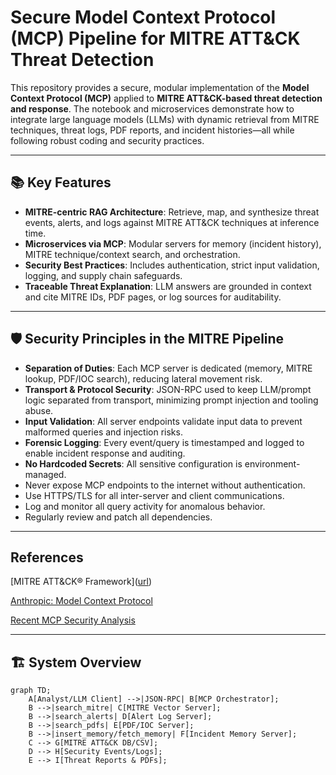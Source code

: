 # Secure Model Context Protocol (MCP) Pipeline for MITRE ATT&CK Threat Detection

This repository provides a secure, modular implementation of the **Model Context Protocol (MCP)** applied to **MITRE ATT&CK-based threat detection and response**. The notebook and microservices demonstrate how to integrate large language models (LLMs) with dynamic retrieval from MITRE techniques, threat logs, PDF reports, and incident histories—all while following robust coding and security practices.

---

## 📚 Key Features

- **MITRE-centric RAG Architecture**: Retrieve, map, and synthesize threat events, alerts, and logs against MITRE ATT&CK techniques at inference time.
- **Microservices via MCP**: Modular servers for memory (incident history), MITRE technique/context search, and orchestration.
- **Security Best Practices**: Includes authentication, strict input validation, logging, and supply chain safeguards.
- **Traceable Threat Explanation**: LLM answers are grounded in context and cite MITRE IDs, PDF pages, or log sources for auditability.

---

## 🛡️ Security Principles in the MITRE Pipeline

- **Separation of Duties**: Each MCP server is dedicated (memory, MITRE lookup, PDF/IOC search), reducing lateral movement risk.
- **Transport & Protocol Security**: JSON-RPC used to keep LLM/prompt logic separated from transport, minimizing prompt injection and tooling abuse.
- **Input Validation**: All server endpoints validate input data to prevent malformed queries and injection risks.
- **Forensic Logging**: Every event/query is timestamped and logged to enable incident response and auditing.
- **No Hardcoded Secrets**: All sensitive configuration is environment-managed.
- Never expose MCP endpoints to the internet without authentication.
- Use HTTPS/TLS for all inter-server and client communications.
- Log and monitor all query activity for anomalous behavior.
- Regularly review and patch all dependencies.

---

## References
[MITRE ATT&CK® Framework]([url](https://attack.mitre.org/
))

[Anthropic: Model Context Protocol]([url](https://docs.anthropic.com/claude/docs/model-context-protocol))

[Recent MCP Security Analysis]([url](https://arxiv.org/abs/2504.03767))


---

## 🏗️ System Overview

```mermaid
graph TD;
    A[Analyst/LLM Client] -->|JSON-RPC| B[MCP Orchestrator];
    B -->|search_mitre| C[MITRE Vector Server];
    B -->|search_alerts| D[Alert Log Server];
    B -->|search_pdfs| E[PDF/IOC Server];
    B -->|insert_memory/fetch_memory| F[Incident Memory Server];
    C --> G[MITRE ATT&CK DB/CSV];
    D --> H[Security Events/Logs];
    E --> I[Threat Reports & PDFs];


